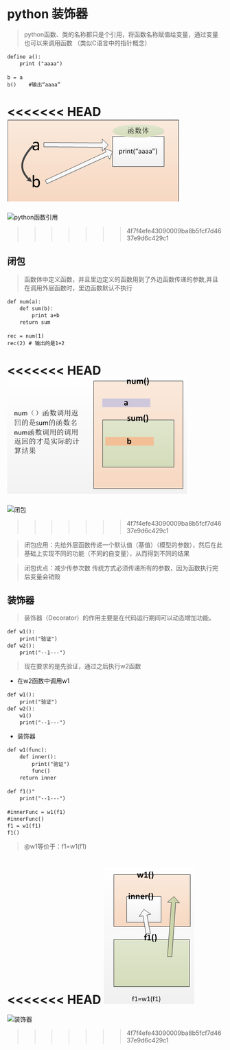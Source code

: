 # python 装饰器

> python函数、类的名称都只是个引用，将函数名称赋值给变量，通过变量也可以来调用函数 （类似C语言中的指针概念）

```
define a():
    print ("aaaa")

b = a
b()    #输出“aaaa”
```

<<<<<<< HEAD
![python函数引用](./assets/python01.png)
=======
![python函数引用](https://github.com/Wizard-wen/shareLearning/tree/master/assets/python函数引用.png)
>>>>>>> 4f7f4efe43090009ba8b5fcf7d4637e9d6c429c1
## 闭包
> 函数体中定义函数，并且里边定义的函数用到了外边函数传递的参数,并且在调用外层函数时，里边函数默认不执行 
```
def num(a):
    def sum(b):
        print a+b
    return sum 

rec = num(1)
rec(2) # 输出的是1+2
```
<<<<<<< HEAD
![闭包](./assets/python02.png)
=======
![闭包](https://github.com/Wizard-wen/shareLearning/tree/master/assets/闭包.png)
>>>>>>> 4f7f4efe43090009ba8b5fcf7d4637e9d6c429c1


> 闭包应用：先给外层函数传递一个默认值（基值）（模型的参数），然后在此基础上实现不同的功能（不同的自变量），从而得到不同的结果

> 闭包优点：减少传参次数
传统方式必须传递所有的参数，因为函数执行完后变量会销毁
## 装饰器
> 装饰器（Decorator）的作用主要是在代码运行期间可以动态增加功能。
>
```
def w1():
    print("验证")
def w2():
    print("--1---")
```
> 现在要求的是先验证，通过之后执行w2函数
* 在w2函数中调用w1
```
def w1():
    print("验证")
def w2():
    w1()
    print("--1---")
```
* 装饰器
```
def w1(func):
    def inner():
        print("验证")
        func()
    return inner

def f1()"
    print("--1---")

#innerFunc = w1(f1)
#innerFunc()
f1 = w1(f1)
f1()
```
> @w1等价于：f1=w1(f1) 

<<<<<<< HEAD
![装饰器](./assets/python03.png)
=======
![装饰器](https://github.com/Wizard-wen/shareLearning/tree/master/assets/装饰器.png)
>>>>>>> 4f7f4efe43090009ba8b5fcf7d4637e9d6c429c1
